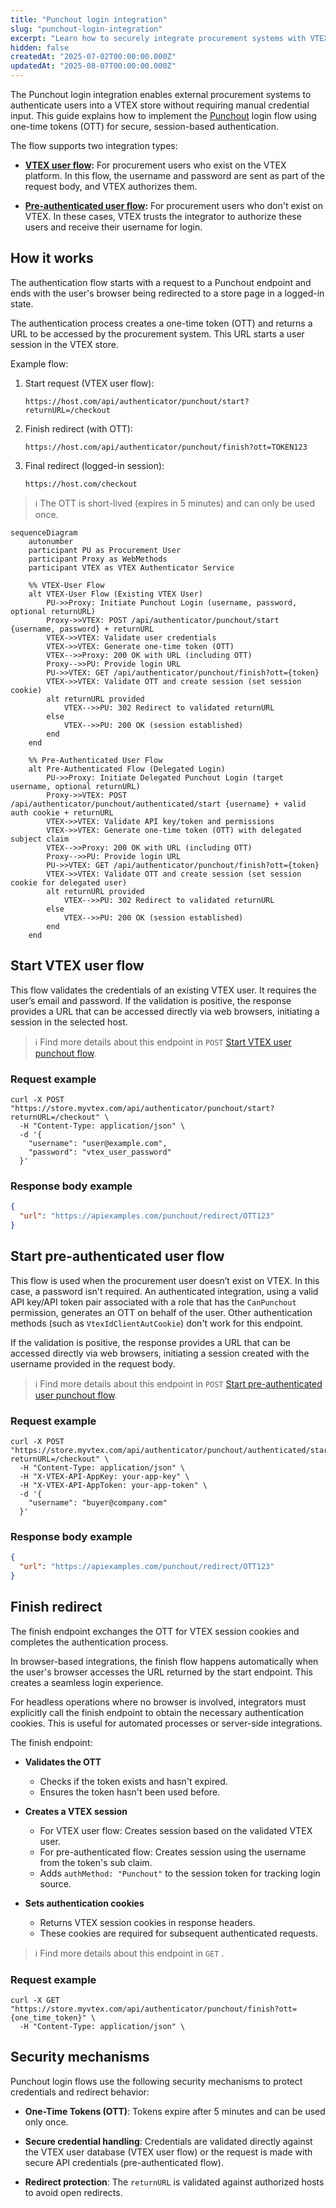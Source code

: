 ```yaml
---
title: "Punchout login integration"
slug: "punchout-login-integration"
excerpt: "Learn how to securely integrate procurement systems with VTEX stores using Punchout login flows, supporting both browser-based and headless operations."
hidden: false
createdAt: "2025-07-02T00:00:00.000Z"
updatedAt: "2025-08-07T00:00:00.000Z"
---
```


The Punchout login integration enables external procurement systems to authenticate users into a VTEX store without requiring manual credential input. This guide explains how to implement the [Punchout](https://developers.vtex.com/docs/guides/punchout) login flow using one-time tokens (OTT) for secure, session-based authentication.

The flow supports two integration types:

* **[VTEX user flow](#start-vtex-user-flow):** For procurement users who exist on the VTEX platform. In this flow, the username and password are sent as part of the request body, and VTEX authorizes them.

* **[Pre-authenticated user flow](#start-pre-authenticated-user-flow):** For procurement users who don't exist on VTEX. In these cases, VTEX trusts the integrator to authorize these users and receive their username for login.

## How it works

The authentication flow starts with a request to a Punchout endpoint and ends with the user's browser being redirected to a store page in a logged-in state.

The authentication process creates a one-time token (OTT) and returns a URL to be accessed by the procurement system. This URL starts a user session in the VTEX store.

Example flow:

1. Start request (VTEX user flow):

   ```
   https://host.com/api/authenticator/punchout/start?returnURL=/checkout
   ```

2. Finish redirect (with OTT):

   ```
   https://host.com/api/authenticator/punchout/finish?ott=TOKEN123
   ```

3. Final redirect (logged-in session):

   ```
   https://host.com/checkout
   ```

>ℹ️ The OTT is short-lived (expires in 5 minutes) and can only be used once.

```mermaid
sequenceDiagram
    autonumber
    participant PU as Procurement User
    participant Proxy as WebMethods
    participant VTEX as VTEX Authenticator Service

    %% VTEX-User Flow
    alt VTEX-User Flow (Existing VTEX User)
        PU->>Proxy: Initiate Punchout Login (username, password, optional returnURL)
        Proxy->>VTEX: POST /api/authenticator/punchout/start {username, password} + returnURL
        VTEX->>VTEX: Validate user credentials
        VTEX->>VTEX: Generate one-time token (OTT)
        VTEX-->>Proxy: 200 OK with URL (including OTT)
        Proxy-->>PU: Provide login URL
        PU->>VTEX: GET /api/authenticator/punchout/finish?ott={token}
        VTEX->>VTEX: Validate OTT and create session (set session cookie)
        alt returnURL provided
            VTEX-->>PU: 302 Redirect to validated returnURL
        else
            VTEX-->>PU: 200 OK (session established)
        end
    end

    %% Pre-Authenticated User Flow
    alt Pre-Authenticated Flow (Delegated Login)
        PU->>Proxy: Initiate Delegated Punchout Login (target username, optional returnURL)
        Proxy->>VTEX: POST /api/authenticator/punchout/authenticated/start {username} + valid auth cookie + returnURL
        VTEX->>VTEX: Validate API key/token and permissions
        VTEX->>VTEX: Generate one-time token (OTT) with delegated subject claim
        VTEX-->>Proxy: 200 OK with URL (including OTT)
        Proxy-->>PU: Provide login URL
        PU->>VTEX: GET /api/authenticator/punchout/finish?ott={token}
        VTEX->>VTEX: Validate OTT and create session (set session cookie for delegated user)
        alt returnURL provided
            VTEX-->>PU: 302 Redirect to validated returnURL
        else
            VTEX-->>PU: 200 OK (session established)
        end
    end
```

## Start VTEX user flow

This flow validates the credentials of an existing VTEX user. It requires the user’s email and password. If the validation is positive, the response provides a URL that can be accessed directly via web browsers, initiating a session in the selected host.

>ℹ️ Find more details about this endpoint in `POST` [Start VTEX user punchout flow](https://developers.vtex.com/docs/api-reference/punchout-api#post-/api/authenticator/punchout/start).

### Request example

```curl
curl -X POST "https://store.myvtex.com/api/authenticator/punchout/start?returnURL=/checkout" \
  -H "Content-Type: application/json" \
  -d '{
    "username": "user@example.com",
    "password": "vtex_user_password"
  }'
```

### Response body example

```json
{
  "url": "https://apiexamples.com/punchout/redirect/OTT123"
}
```

## Start pre-authenticated user flow

This flow is used when the procurement user doesn’t exist on VTEX. In this case, a password isn't required. An authenticated integration, using a valid API key/API token pair associated with a role that has the `CanPunchout` permission, generates an OTT on behalf of the user.  Other authentication methods (such as `VtexIdClientAutCookie`) don't work for this endpoint.

If the validation is positive, the response provides a URL that can be accessed directly via web browsers, initiating a session created with the username provided in the request body.

>ℹ️ Find more details about this endpoint in `POST` [Start pre-authenticated user punchout flow](https://developers.vtex.com/docs/api-reference/punchout-api#post-/api/authenticator/punchout/authenticated/start).

### Request example

```curl
curl -X POST "https://store.myvtex.com/api/authenticator/punchout/authenticated/start?returnURL=/checkout" \
  -H "Content-Type: application/json" \
  -H "X-VTEX-API-AppKey: your-app-key" \
  -H "X-VTEX-API-AppToken: your-app-token" \
  -d '{
    "username": "buyer@company.com"
  }'
```

### Response body example

```json
{
  "url": "https://apiexamples.com/punchout/redirect/OTT123"
}
```

## Finish redirect

The finish endpoint exchanges the OTT for VTEX session cookies and completes the authentication process.

In browser-based integrations, the finish flow happens automatically when the user's browser accesses the URL returned by the start endpoint. This creates a seamless login experience.

For headless operations where no browser is involved, integrators must explicitly call the finish endpoint to obtain the necessary authentication cookies. This is useful for automated processes or server-side integrations.

The finish endpoint:

* **Validates the OTT**

  * Checks if the token exists and hasn't expired.
  * Ensures the token hasn't been used before.

- **Creates a VTEX session**

  * For VTEX user flow: Creates session based on the validated VTEX user.
  * For pre-authenticated flow: Creates session using the username from the token's sub claim.
  * Adds `authMethod: "Punchout"` to the session token for tracking login source.

- **Sets authentication cookies**

  * Returns VTEX session cookies in response headers.
  * These cookies are required for subsequent authenticated requests.

>ℹ️ Find more details about this endpoint in `GET` [](https://developers.vtex.com/docs/api-reference/punchout-api#get-/api/authenticator/punchout/finish).

### Request example

```curl
curl -X GET "https://store.myvtex.com/api/authenticator/punchout/finish?ott={one_time_token}" \
  -H "Content-Type: application/json" \
```

## Security mechanisms

Punchout login flows use the following security mechanisms to protect credentials and redirect behavior:

* **One-Time Tokens (OTT)**: Tokens expire after 5 minutes and can be used only once.

* **Secure credential handling**: Credentials are validated directly against the VTEX user database (VTEX user flow) or the request is made with secure API credentials (pre-authenticated flow).

* **Redirect protection**: The `returnURL` is validated against authorized hosts to avoid open redirects.
